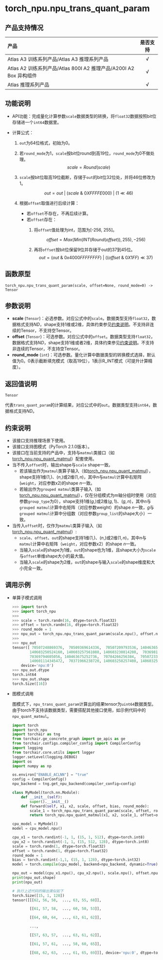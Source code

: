 # torch_npu.npu_trans_quant_param

## 产品支持情况

|产品             |  是否支持  |
|:-------------------------|:----------:|
|  <term>Atlas A3 训练系列产品/Atlas A3 推理系列产品</term>     |     √    |
|  <term>Atlas A2 训练系列产品/Atlas 800I A2 推理产品/A200I A2 Box 异构组件</term>     |     √    |
|  <term>Atlas 推理系列产品</term>   |     √    |

## 功能说明

- API功能：完成量化计算参数`scale`数据类型的转换，将`float32`数据按照bit位存储进一个`int64`数据里。
- 计算公式：

  1. `out`为64位格式，初始为0。

  2. 若`round_mode`为1，`scale`按bit位round到高19位，`round_mode`为0不做处理。
     $$
     scale = Round(scale)
     $$

  3. `scale`按bit位取高19位截断，存储于`out`的bit位32位处，并将46位修改为1。
     
     $$
     out = out\ |\ (scale\ \&\ 0XFFFFE000)\ |\ (1\ll46)
     $$

  4. 根据`offset`取值进行后续计算：
     - 若`offset`不存在，不再后续计算。
     - 若`offset`存在：
       1. 将`offset`值处理为int，范围为[-256, 255]。
     
          $$
          offset = Max(Min(INT(Round(offset)),255),-256)
          $$

       2. 再将`offset`按bit位保留9位并存储于out的37到45位。
          $$
          out = (out\ \&\ 0x4000FFFFFFFF)\ |\ ((offset\ \&\ 0X1FF)\ll37)
          $$

## 函数原型

```
torch_npu.npu_trans_quant_param(scale, offset=None, round_mode=0) -> Tensor
```

## 参数说明

- **scale** (`Tensor`)：必选参数。对应公式中的`scale`。数据类型支持`float32`，数据格式支持$ND$，shape支持1维或2维，具体约束参见[约束说明](##约束说明)。不支持非连续的Tensor，不支持空Tensor。
- **offset** (`Tensor`)：可选参数。对应公式中的`offset`。数据类型支持`float32`，数据格式支持$ND$，shape支持1维或者2维，具体约束参见[约束说明](##约束说明)。不支持非连续的Tensor，不支持空Tensor。
- **round_mode** (`int`)：可选参数。量化计算中数据类型的转换模式选择，默认值为0。0表示截断填充模式（取高19位），1表示R_INT模式（可提升计算精度）。

## 返回值说明
`Tensor`

代表`trans_quant_param`的计算结果，对应公式中的`out`。数据类型支持`int64`，数据格式支持$ND$。

## 约束说明

- 该接口支持推理场景下使用。
- 该接口支持图模式（PyTorch 2.1.0版本）。
- 该接口在当前支持的产品中，支持与`matmul`类接口（如[torch_npu.npu_quant_matmul](torch_npu-npu_quant_matmul.md)）配套使用。
- 当不传入`offset`时，输出shape与`scale` shape一致。
  - 若该输出作为`matmul`类算子输入（如[torch_npu.npu_quant_matmul](torch_npu-npu_quant_matmul.md)），shape支持1维$(1,)$、$(n,)$或2维$(1, n)$，其中$n$与`matmul`计算中右矩阵(`weight`，对应参数x2)的shape $n$一致。
  - 若输出作为`grouped matmul`类算子输入（如[torch_npu.npu_quant_matmul](torch_npu-npu_quant_matmul.md)），仅在分组模式为m轴分组时使用（对应参数`group_type`为0），shape支持1维$(g,)$或2维$(g, 1)$、$(g, n)$，其中$n$与`grouped matmul`计算中右矩阵（对应参数weight）的shape $n$一致，$g$与`grouped matmul`计算中分组数（对应参数`group_list`的shape大小）一致。
- 当传入`offset`时，仅作为`matmul`类算子输入（如[torch_npu.npu_quant_matmul](torch_npu-npu_quant_matmul.md)）:
  - `scale`、`offset`、`out`的shape支持1维$(1,)$、$(n,)$或2维$(1, n)$，其中$n$与`matmul`计算中右矩阵（`weight`，对应参数x2）的shape $n$一致。
  - 当输入`scale`的shape为1维，`out`的shape也为1维，且shape大小为`scale`与`offset`单维shape大小的最大值。
  - 当输入`scale`的shape为2维，`out`的shape与输入`scale`的shape维度和大小完全一致。

## 调用示例

- 单算子模式调用

    ```python
    >>> import torch
    >>> import torch_npu
    >>>
    >>> scale = torch.randn(16, dtype=torch.float32)
    >>> offset = torch.randn(16, dtype=torch.float32)
    >>> round_mode = 1
    >>> npu_out = torch_npu.npu_trans_quant_param(scale.npu(), offset.npu(), round_mode)
    >>>
    >>> npu_out
    tensor([ 70507248869376,  70509369614336,  70507209793536, 140463653937152,
            140603250524160, 140603257561088, 140603230814208,  70369813069824,
            70369794605056, 140463675252736,  70784266256384,  70507233009664,
            140601114345472,  70371966238720, 140603258257408, 140603254505472],
        device='npu:0')
    >>> npu_out.dtype
    torch.int64
    >>> npu_out.shape
    torch.Size([16])
    ```

- 图模式调用

    图模式下，`npu_trans_quant_param`计算出的结果tensor为`uint64`数据类型。由于torch不支持该数据类型，需要搭配其他接口使用，如示例代码中的`npu_quant_matmul`。

    ```python
    import torch
    import torch_npu
    import torchair as tng
    from torchair.ge_concrete_graph import ge_apis as ge
    from torchair.configs.compiler_config import CompilerConfig
    import logging
    from torchair.core.utils import logger
    logger.setLevel(logging.DEBUG)
    import os
    import numpy as np

    os.environ["ENABLE_ACLNN"] = "true"
    config = CompilerConfig()    
    npu_backend = tng.get_npu_backend(compiler_config=config)
    
    class MyModel(torch.nn.Module):
        def __init__(self):
            super().__init__()
        def forward(self, x1, x2, scale, offset, bias, round_mode):
            scale_1 = torch_npu.npu_trans_quant_param(scale, offset, round_mode)
            return torch_npu.npu_quant_matmul(x1, x2, scale_1, offset=offset, bias=bias)

    cpu_model = MyModel()
    model = cpu_model.npu()

    cpu_x1 = torch.randint(-1, 1, (15, 1, 512), dtype=torch.int8)
    cpu_x2 = torch.randint(-1, 1, (15, 512, 128), dtype=torch.int8)
    scale = torch.randn(1, dtype=torch.float32)
    offset = torch.randn(1, dtype=torch.float32)
    round_mode = 1
    bias = torch.randint(-1,1, (15, 1, 128), dtype=torch.int32)
    model = torch.compile(cpu_model, backend=npu_backend, dynamic=True)
    
    npu_out = model(cpu_x1.npu(), cpu_x2.npu(), scale.npu(), offset.npu(), bias.npu(), round_mode)
    print(npu_out.shape)
    print(npu_out)

    # 执行上述代码的输出类似如下
    torch.Size([15, 1, 128])
    tensor([[[62, 56, 58,  ..., 63, 55, 68]],

            [[61, 57, 58,  ..., 60, 50, 53]],

            [[64, 60, 64,  ..., 63, 61, 62]],

            ...,

            [[57, 63, 57,  ..., 63, 61, 62]],

            [[61, 57, 61,  ..., 58, 60, 65]],

            [[68, 62, 63,  ..., 61, 65, 69]]], device='npu:0', dtype=torch.int8)
    ```
